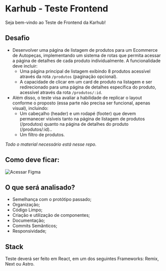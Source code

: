 
# Karhub - Teste Frontend

Seja bem-vindo ao Teste de Frontend da Karhub!

## Desafio

- Desenvolver uma página de listagem de produtos para um Ecommerce de Autopeças, implementando um sistema de rotas que permita acessar a página de detalhes de cada produto individualmente. A funcionalidade deve incluir:
  - Uma página principal de listagem exibindo 8 produtos acessível através da rota `/produtos` (paginação opcional).
  - A capacidade de clicar em um card de produto na listagem e ser redirecionado para uma página de detalhes específica do produto, acessível através da rota `/produtos/:id`.
- Além disso, o teste visa avaliar a habilidade de replicar o layout conforme o proposto (essa parte não precisa ser funcional, apenas visual), incluindo:
  - Um cabeçalho (header) e um rodapé (footer) que devem permanecer visíveis tanto na página de listagem de produtos (/produtos) quanto na página de detalhes do produto (/produtos/:id)..
  - Um filtro de produtos.

*Todo o material necessário está nesse repo.*

## Como deve ficar:

![Acessar Figma](https://www.figma.com/design/Fgmo9AB1tqiqK1gUGiRrCR/Front-end-test---KarHub?node-id=0-1&t=jB8QpYp2g8FIcaEg-0)


## O que será analisado?

- Semelhança com o protótipo passado;
- Organização;
- Código Limpo;
- Criação e utilização de componentes;
- Documentação;
- Commits Semânticos;
- Responsividade;


## Stack

Teste deverá ser feito em React, em um dos seguintes Frameworks: Remix, Next ou Astro.
